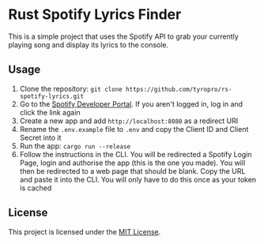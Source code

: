 # Rust Spotify Lyrics Finder

This is a simple project that uses the Spotify API to grab your currently playing song and display its lyrics to the console.

## Usage

1. Clone the repository: `git clone https://github.com/tyropro/rs-spotify-lyrics.git`
2. Go to the [Spotify Developer Portal](https://developers.spotify.com/dashboard). If you aren't logged in, log in and click the link again
3. Create a new app and add `http://localhost:8080` as a redirect URI
4. Rename the `.env.example` file to `.env` and copy the Client ID and Client Secret into it
5. Run the app: `cargo run --release`
6. Follow the instructions in the CLI. You will be redirected a Spotify Login Page, login and authorise the app (this is the one you made). You will then be redirected to a web page that should be blank. Copy the URL and paste it into the CLI. You will only have to do this once as your token is cached

## License

This project is licensed under the [MIT License](LICENSE).
